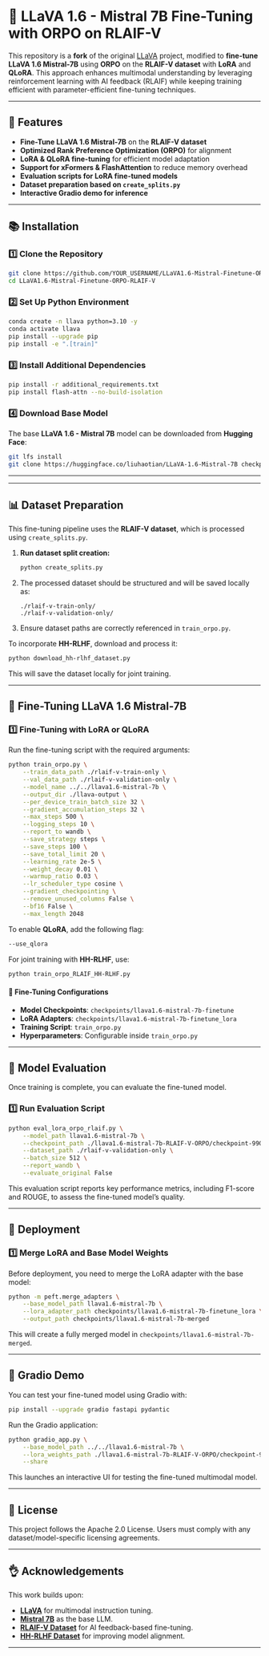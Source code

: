 # 🌋 LLaVA 1.6 - Mistral 7B Fine-Tuning with ORPO on RLAIF-V

This repository is a **fork** of the original [LLaVA](https://github.com/haotian-liu/LLaVA) project, modified to **fine-tune LLaVA 1.6 Mistral-7B** using **ORPO** on the **RLAIF-V dataset** with **LoRA** and **QLoRA**. This approach enhances multimodal understanding by leveraging reinforcement learning with AI feedback (RLAIF) while keeping training efficient with parameter-efficient fine-tuning techniques.

---

## 🚀 Features

- **Fine-Tune LLaVA 1.6 Mistral-7B** on the **RLAIF-V dataset**
- **Optimized Rank Preference Optimization (ORPO)** for alignment
- **LoRA & QLoRA fine-tuning** for efficient model adaptation
- **Support for xFormers & FlashAttention** to reduce memory overhead
- **Evaluation scripts for LoRA fine-tuned models**
- **Dataset preparation based on `create_splits.py`**
- **Interactive Gradio demo for inference**

---

## 📚 Installation

### 1️⃣ Clone the Repository

```bash
git clone https://github.com/YOUR_USERNAME/LLaVA1.6-Mistral-Finetune-ORPO-RLAIF-V.git
cd LLaVA1.6-Mistral-Finetune-ORPO-RLAIF-V
```

### 2️⃣ Set Up Python Environment

```bash
conda create -n llava python=3.10 -y
conda activate llava
pip install --upgrade pip
pip install -e ".[train]"
```

### 3️⃣ Install Additional Dependencies

```bash
pip install -r additional_requirements.txt
pip install flash-attn --no-build-isolation
```

### 4️⃣ Download Base Model
The base **LLaVA 1.6 - Mistral 7B** model can be downloaded from **Hugging Face**:
```bash
git lfs install
git clone https://huggingface.co/liuhaotian/LLaVA-1.6-Mistral-7B checkpoints/llava1.6-mistral-7b
```

---

---

## 📊 Dataset Preparation

This fine-tuning pipeline uses the **RLAIF-V dataset**, which is processed using `create_splits.py`.

1. **Run dataset split creation:**
   ```bash
   python create_splits.py
   ```
2. The processed dataset should be structured and will be saved locally as:
   ```
   ./rlaif-v-train-only/
   ./rlaif-v-validation-only/
   ```
3. Ensure dataset paths are correctly referenced in `train_orpo.py`.

To incorporate **HH-RLHF**, download and process it:

```bash
python download_hh-rlhf_dataset.py
```

This will save the dataset locally for joint training.

---

## 🎯 Fine-Tuning LLaVA 1.6 Mistral-7B

### 1️⃣ Fine-Tuning with LoRA or QLoRA

Run the fine-tuning script with the required arguments:

```bash
python train_orpo.py \
    --train_data_path ./rlaif-v-train-only \
    --val_data_path ./rlaif-v-validation-only \
    --model_name ../../llava1.6-mistral-7b \
    --output_dir ./llava-output \
    --per_device_train_batch_size 32 \
    --gradient_accumulation_steps 32 \
    --max_steps 500 \
    --logging_steps 10 \
    --report_to wandb \
    --save_strategy steps \
    --save_steps 100 \
    --save_total_limit 20 \
    --learning_rate 2e-5 \
    --weight_decay 0.01 \
    --warmup_ratio 0.03 \
    --lr_scheduler_type cosine \
    --gradient_checkpointing \
    --remove_unused_columns False \
    --bf16 False \
    --max_length 2048
```

To enable **QLoRA**, add the following flag:
```bash
--use_qlora
```


For joint training with **HH-RLHF**, use:
```bash
python train_orpo_RLAIF_HH-RLHF.py
```

#### 🤦 Fine-Tuning Configurations

- **Model Checkpoints**: `checkpoints/llava1.6-mistral-7b-finetune`
- **LoRA Adapters**: `checkpoints/llava1.6-mistral-7b-finetune_lora`
- **Training Script**: `train_orpo.py`
- **Hyperparameters**: Configurable inside `train_orpo.py`

---

## 📝 Model Evaluation

Once training is complete, you can evaluate the fine-tuned model.

### 1️⃣ Run Evaluation Script

```bash
python eval_lora_orpo_rlaif.py \
    --model_path llava1.6-mistral-7b \
    --checkpoint_path ./llava1.6-mistral-7b-RLAIF-V-ORPO/checkpoint-99000 \
    --dataset_path ./rlaif-v-validation-only \
    --batch_size 512 \
    --report_wandb \
    --evaluate_original False
```
This evaluation script reports key performance metrics, including F1-score and ROUGE, to assess the fine-tuned model’s quality.

---

## 📡 Deployment

### 1️⃣ Merge LoRA and Base Model Weights
Before deployment, you need to merge the LoRA adapter with the base model:

```bash
python -m peft.merge_adapters \
    --base_model_path llava1.6-mistral-7b \
    --lora_adapter_path checkpoints/llava1.6-mistral-7b-finetune_lora \
    --output_path checkpoints/llava1.6-mistral-7b-merged
```

This will create a fully merged model in `checkpoints/llava1.6-mistral-7b-merged`.

---

## 🌟 Gradio Demo

You can test your fine-tuned model using Gradio with:

```bash
pip install --upgrade gradio fastapi pydantic
```

Run the Gradio application:

```bash
python gradio_app.py \
    --base_model_path ../../llava1.6-mistral-7b \
    --lora_weights_path ./llava1.6-mistral-7b-RLAIF-V-ORPO/checkpoint-99000 \
    --share
```

This launches an interactive UI for testing the fine-tuned multimodal model.

---

## 📜 License

This project follows the Apache 2.0 License. Users must comply with any dataset/model-specific licensing agreements.

---

## 👌 Acknowledgements

This work builds upon:

- **[LLaVA](https://github.com/haotian-liu/LLaVA)** for multimodal instruction tuning.
- **[Mistral 7B](https://huggingface.co/mistralai/Mistral-7B)** as the base LLM.
- **[RLAIF-V Dataset](https://example.com)** for AI feedback-based fine-tuning.
- **[HH-RLHF Dataset](https://example.com)** for improving model alignment.

---

